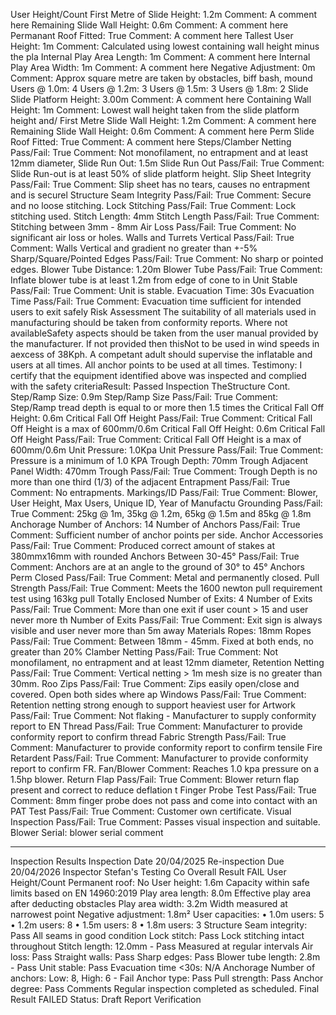 User Height/Count
First Metre of Slide Height: 1.2m
Comment: A comment here
Remaining Slide Wall Height: 0.6m
Comment: A comment here
Permanant Roof Fitted: True
Comment: A comment here
Tallest User Height: 1m
Comment: Calculated using lowest containing wall height minus the pla
Internal Play Area Length: 1m
Comment: A comment here
Internal Play Area Width: 1m
Comment: A comment here
Negative Adjustment: 0m
Comment: Approx square metre are taken by obstacles, biff bash, mound
Users @ 1.0m: 4 Users @ 1.2m: 3
Users @ 1.5m: 3 Users @ 1.8m: 2
Slide
Slide Platform Height: 3.00m
Comment: A comment here
Containing Wall Height: 1m
Comment: Lowest wall height taken from the slide platform height and/
First Metre Slide Wall Height: 1.2m
Comment: A comment here
Remaining Slide Wall Height: 0.6m
Comment: A comment here
Perm Slide Roof Fitted: True
Comment: A comment here
Steps/Clamber Netting Pass/Fail: True
Comment: Not monofilament, no entrapment and at least 12mm diameter,
Slide Run Out: 1.5m
Slide Run Out Pass/Fail: True
Comment: Slide Run-out is at least 50% of slide platform height.
Slip Sheet Integrity Pass/Fail: True
Comment: Slip sheet has no tears, causes no entrapment and is securel
Structure
Seam Integrity Pass/Fail: True
Comment: Secure and no loose stitching.
Lock Stitching Pass/Fail: True
Comment: Lock stitching used.
Stitch Length: 4mm
Stitch Length Pass/Fail: True
Comment: Stitching between 3mm - 8mm
Air Loss Pass/Fail: True
Comment: No significant air loss or holes.
Walls and Turrets Vertical Pass/Fail: True
Comment: Walls Vertical and gradient no greater than +-5%
Sharp/Square/Pointed Edges Pass/Fail: True
Comment: No sharp or pointed edges.
Blower Tube Distance: 1.20m
Blower Tube Pass/Fail: True
Comment: Inflate blower tube is at least 1.2m from edge of cone to in
Unit Stable Pass/Fail: True
Comment: Unit is stable.
Evacuation Time: 30s
Evacuation Time Pass/Fail: True
Comment: Evacuation time sufficient for intended users to exit safely
Risk Assessment
The suitability of all materials used in manufacturing should be taken from conformity reports. Where not availableSafety aspects should be taken from the user manual provided by the manufacturer. If not provided then thisNot to be used in wind speeds in aexcess of 38Kph.
A competant adult should supervise the inflatable and users at all times.
All anchor points to be used at all times.
Testimony: I certify that the equipment identified above was inspected and complied with the safety criteriaResult: Passed Inspection
TheStructure Cont.
Step/Ramp Size: 0.9m
Step/Ramp Size Pass/Fail: True
Comment: Step/Ramp tread depth is equal to or more then 1.5 times the
Critical Fall Off Height: 0.6m
Critical Fall Off Height Pass/Fail: True
Comment: Critical Fall Off Height is a max of 600mm/0.6m
Critical Fall Off Height: 0.6m
Critical Fall Off Height Pass/Fail: True
Comment: Critical Fall Off Height is a max of 600mm/0.6m
Unit Pressure: 1.0Kpa
Unit Pressure Pass/Fail: True
Comment: Pressure is a minimum of 1.0 KPA
Trough Depth: 70mm
Trough Adjacent Panel Width: 470mm
Trough Pass/Fail: True
Comment: Trough Depth is no more than one third (1/3) of the adjacent
Entrapment Pass/Fail: True
Comment: No entrapments.
Markings/ID Pass/Fail: True
Comment: Blower, User Height, Max Users, Unique ID, Year of Manufactu
Grounding Pass/Fail: True
Comment: 25kg @ 1m, 35kg @ 1.2m, 65kg @ 1.5m and 85kg @ 1.8m
Anchorage
Number of Anchors: 14
Number of Anchors Pass/Fail: True
Comment: Sufficient number of anchor points per side.
Anchor Accessories Pass/Fail: True
Comment: Produced correct amount of stakes at 380mmx16mm with rounded
Anchors Between 30-45° Pass/Fail: True
Comment: Anchors are at an angle to the ground of 30° to 45°
Anchors Perm Closed Pass/Fail: True
Comment: Metal and permanently closed.
Pull Strength Pass/Fail: True
Comment: Meets the 1600 newton pull requirement test using 163kg pull
Totally Enclosed
Number of Exits: 4
Number of Exits Pass/Fail: True
Comment: More than one exit if user count > 15 and user never more th
Number of Exits Pass/Fail: True
Comment: Exit sign is always visible and user never more than 5m away
Materials
Ropes: 18mm
Ropes Pass/Fail: True
Comment: Between 18mm - 45mm. Fixed at both ends, no greater than 20%
Clamber Netting Pass/Fail: True
Comment: Not monofilament, no entrapment and at least 12mm diameter,
Retention Netting Pass/Fail: True
Comment: Vertical netting > 1m mesh size is no greater than 30mm. Roo
Zips Pass/Fail: True
Comment: Zips easily open/close and covered. Open both sides where ap
Windows Pass/Fail: True
Comment: Retention netting strong enough to support heaviest user for
Artwork Pass/Fail: True
Comment: Not flaking - Manufacturer to supply conformity report to EN
Thread Pass/Fail: True
Comment: Manufacturer to provide conformity report to confirm thread
Fabric Strength Pass/Fail: True
Comment: Manufacturer to provide conformity report to confirm tensile
Fire Retardent Pass/Fail: True
Comment: Manufacturer to provide conformity report to confirm FR.
Fan/Blower
Comment: Reaches 1.0 kpa pressure on a 1.5hp blower.
Return Flap Pass/Fail: True
Comment: Blower return flap present and correct to reduce deflation t
Finger Probe Test Pass/Fail: True
Comment: 8mm finger probe does not pass and come into contact with an
PAT Test Pass/Fail: True
Comment: Customer own certificate.
Visual Inspection Pass/Fail: True
Comment: Passes visual inspection and suitable.
Blower Serial: blower serial comment

---

Inspection Results
Inspection Date 20/04/2025
Re-inspection Due 20/04/2026
Inspector Stefan's Testing Co
Overall Result FAIL
User Height/Count
Permanent roof: No
User height: 1.6m Capacity within safe limits based on EN 14960:2019
Play area length: 8.0m Effective play area after deducting obstacles
Play area width: 3.2m Width measured at narrowest point
Negative adjustment: 1.8m²
User capacities:
• 1.0m users: 5
• 1.2m users: 8
• 1.5m users: 8
• 1.8m users: 3
Structure
Seam integrity: Pass All seams in good condition
Lock stitch: Pass Lock stitching intact throughout
Stitch length: 12.0mm - Pass Measured at regular intervals
Air loss: Pass
Straight walls: Pass
Sharp edges: Pass
Blower tube length: 2.8m - Pass
Unit stable: Pass
Evacuation time <30s: N/A
Anchorage
Number of anchors: Low: 8, High: 6 - Fail
Anchor type: Pass
Pull strength: Pass
Anchor degree: Pass
Comments
Regular inspection completed as scheduled.
Final Result
FAILED
Status: Draft
Report Verification
